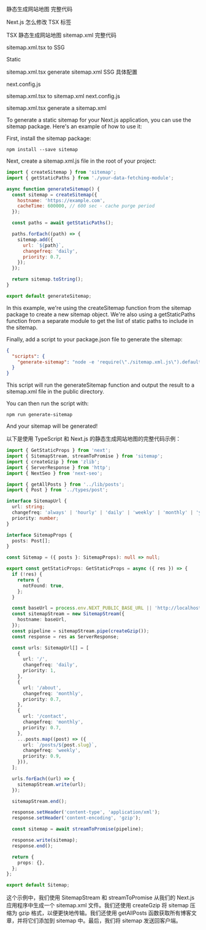 
静态生成网站地图 完整代码


Next.js 怎么修改 TSX <html lang="en"> 标签

TSX 静态生成网站地图 sitemap.xml  完整代码

sitemap.xml.tsx to SSG

Static

sitemap.xml.tsx generate sitemap.xml SSG 具体配置

next.config.js

 sitemap.xml.tsx to sitemap.xml next.config.js

sitemap.xml.tsx generate a sitemap.xml 

To generate a static sitemap for your Next.js application, you can use the sitemap package. Here's an example of how to use it:

First, install the sitemap package:

```ssh
npm install --save sitemap
```

Next, create a sitemap.xml.js file in the root of your project:

```js
import { createSitemap } from 'sitemap';
import { getStaticPaths } from './your-data-fetching-module';

async function generateSitemap() {
  const sitemap = createSitemap({
    hostname: 'https://example.com',
    cacheTime: 600000, // 600 sec - cache purge period
  });

  const paths = await getStaticPaths();

  paths.forEach((path) => {
    sitemap.add({
      url: `${path}`,
      changefreq: 'daily',
      priority: 0.7,
    });
  });

  return sitemap.toString();
}

export default generateSitemap;
```

In this example, we're using the createSitemap function from the sitemap package to create a new sitemap object. We're also using a getStaticPaths function from a separate module to get the list of static paths to include in the sitemap.

Finally, add a script to your package.json file to generate the sitemap:

```json
{
  "scripts": {
    "generate-sitemap": "node -e 'require(\"./sitemap.xml.js\").default().then(console.log)' > public/sitemap.xml"
  }
}
```


This script will run the generateSitemap function and output the result to a sitemap.xml file in the public directory.

You can then run the script with:

```ssh
npm run generate-sitemap
```

And your sitemap will be generated!


以下是使用 TypeScript 和 Next.js 的静态生成网站地图的完整代码示例：


```ts
import { GetStaticProps } from 'next';
import { SitemapStream, streamToPromise } from 'sitemap';
import { createGzip } from 'zlib';
import { ServerResponse } from 'http';
import { NextSeo } from 'next-seo';

import { getAllPosts } from '../lib/posts';
import { Post } from '../types/post';

interface SitemapUrl {
  url: string;
  changefreq: 'always' | 'hourly' | 'daily' | 'weekly' | 'monthly' | 'yearly' | 'never';
  priority: number;
}

interface SitemapProps {
  posts: Post[];
}

const Sitemap = ({ posts }: SitemapProps): null => null;

export const getStaticProps: GetStaticProps = async ({ res }) => {
  if (!res) {
    return {
      notFound: true,
    };
  }

  const baseUrl = process.env.NEXT_PUBLIC_BASE_URL || 'http://localhost:3000';
  const sitemapStream = new SitemapStream({
    hostname: baseUrl,
  });
  const pipeline = sitemapStream.pipe(createGzip());
  const response = res as ServerResponse;

  const urls: SitemapUrl[] = [
    {
      url: '/',
      changefreq: 'daily',
      priority: 1,
    },
    {
      url: '/about',
      changefreq: 'monthly',
      priority: 0.7,
    },
    {
      url: '/contact',
      changefreq: 'monthly',
      priority: 0.7,
    },
    ...posts.map((post) => ({
      url: `/posts/${post.slug}`,
      changefreq: 'weekly',
      priority: 0.9,
    })),
  ];

  urls.forEach((url) => {
    sitemapStream.write(url);
  });

  sitemapStream.end();

  response.setHeader('content-type', 'application/xml');
  response.setHeader('content-encoding', 'gzip');

  const sitemap = await streamToPromise(pipeline);

  response.write(sitemap);
  response.end();

  return {
    props: {},
  };
};

export default Sitemap;
```

这个示例中，我们使用 SitemapStream 和 streamToPromise 从我们的 Next.js 应用程序中生成一个 sitemap.xml 文件。我们还使用 createGzip 将 sitemap 压缩为 gzip 格式，以便更快地传输。我们还使用 getAllPosts 函数获取所有博客文章，并将它们添加到 sitemap 中。最后，我们将 sitemap 发送回客户端。